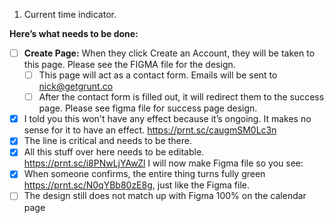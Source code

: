 1. Current time indicator.

**Here’s what needs to be done:**

- [ ]  **Create Page:** When they click Create an Account, they will be taken to this page. Please see the FIGMA file for the design.
    - [ ]  This page will act as a contact form. Emails will be sent to nick@getgrunt.co
    - [ ]  After the contact form is filled out, it will redirect them to the success page. Please see figma file for success page design.
- [X]  I told you this won't have any effect because it’s ongoing. It makes no sense for it to have an effect. https://prnt.sc/caugmSM0Lc3n
- [X]  The line is critical and needs to be there.
- [X]  All this stuff over here needs to be editable. https://prnt.sc/i8PNwLjYAwZl I will now make Figma file so you see:
- [X]  When someone confirms, the entire thing turns fully green https://prnt.sc/N0qYBb80zE8g, just like the Figma file.
- [ ]  The design still does not match up with Figma 100% on the calendar page

<!-- check this: https://onursimsek94.github.io/react-big-calendar/examples/index.html -->